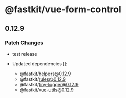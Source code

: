 # @fastkit/vue-form-control

## 0.12.9

### Patch Changes

- test release

- Updated dependencies []:
  - @fastkit/helpers@0.12.9
  - @fastkit/rules@0.12.9
  - @fastkit/tiny-logger@0.12.9
  - @fastkit/vue-utils@0.12.9
